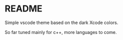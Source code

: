 # README

Simple vscode theme based on the dark Xcode colors.

So far tuned mainly for c++, more languages to come.
